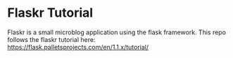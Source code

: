 
# Flaskr Tutorial

Flaskr is a small microblog application using the flask framework. This repo
follows the flaskr tutorial here:
https://flask.palletsprojects.com/en/1.1.x/tutorial/

